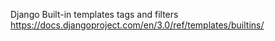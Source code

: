Django Built-in templates tags and filters
https://docs.djangoproject.com/en/3.0/ref/templates/builtins/
